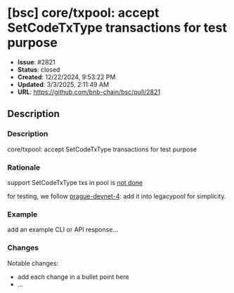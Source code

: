 # [bsc] core/txpool: accept SetCodeTxType transactions for test purpose

- **Issue**: #2821
- **Status**: closed
- **Created**: 12/22/2024, 9:53:22 PM
- **Updated**: 3/3/2025, 2:11:49 AM
- **URL**: https://github.com/bnb-chain/bsc/pull/2821

## Description

### Description

core/txpool: accept SetCodeTxType transactions for test purpose

### Rationale

support SetCodeTxType txs in pool is [not done ](https://github.com/ethereum/go-ethereum/pull/30949)

for testing, we follow [prague-devnet-4](https://github.com/ethereum/go-ethereum/compare/master...lightclient:go-ethereum:prague-devnet-4#diff-3b03ebf997a1699ce8e84a53a4b3981e403e74e2f90128eb188ad4226703970c): add it into legacypool for simplicity.


### Example

add an example CLI or API response...

### Changes

Notable changes: 
* add each change in a bullet point here
* ...

